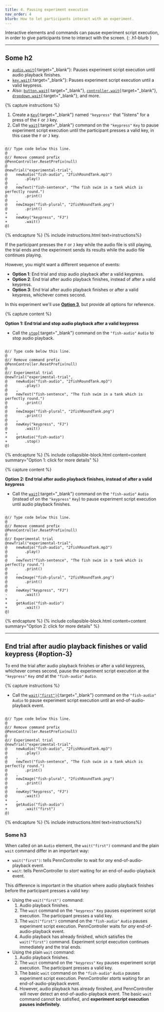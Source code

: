 ```yaml
---
title: 4. Pausing experiment execution
nav_order: 4
blurb: How to let participants interact with an experiment.
---
```


Interactive elements and commands can pause experiment script execution, in order
to give participants time to interact with the screen.
{: .h1-blurb }

---

## Some h2

+ [`audio.wait`]({{site.baseurl}}/elemnts/audio/audio-wait){:target="_blank"}:
Pauses experiment script execution until audio playback finishes.
+ [`key.wait`]({{site.baseurl}}/elements/key/key-wait){:target="_blank"}:
Pauses experiment script execution until a valid keypress.
+ Also: [`button.wait`]({{site.baseurl}}/elements/button/button-wait){:target="_blank"},
[`controller.wait`]({{site.baseurl}}/elements/controller/controller-wait){:target="_blank"},
[`dropdown.wait`]({{site.baseurl}}/elements/dropdown/dropdown-wait){:target="_blank"},
and more.

{% capture instructions %}
1. Create a [`Key`]({{site.baseurl}}/elements/key){:target="_blank"} named `"keypress"` that "listens" for a press of the `F` or `J` key.
2. Call the [`wait`]({{site.baseurl}}/elements/key/key-wait){:target="_blank"} command on the `"keypress"` `Key` to pause experiment script execution until the participant presses a valid key, in this case the `F` or `J` key.

<pre><code class="language-diff-javascript diff-highlight"> 
@// Type code below this line.
@
@// Remove command prefix
@PennController.ResetPrefix(null)
@
@newTrial("experimental-trial",
@    newAudio("fish-audio", "2fishRoundTank.mp3")
@        .play()
@    ,
@    newText("fish-sentence", "The fish swim in a tank which is perfectly round.")
@        .print()
@    ,
@    newImage("fish-plural", "2fishRoundTank.png")    
@        .print()
+    ,
+    newKey("keypress", "FJ")
+        .wait()
@)
</code></pre>
{% endcapture %}
{% include instructions.html text=instructions%}

If the participant presses the `F` or `J` key while the audio file is still playing, the trial ends and the experiment sends its results while the audio file continues playing. 

However, you might want a different sequence of events:

+ **Option 1**: End trial and stop audio playback after a valid keypress.
+ **Option 2**: End trial after audio playback finishes, instead of after a valid keypress.
+ **Option 3**: End trial after audio playback finishes or after a valid keypress, whichever comes second.

In this experiment we'll use [**Option 3**](#option-3), but provide all options for reference.

<div class="dotted-grey-dk-000 px-4 pt-3" markdown="1">
{% capture content %}

**Option 1: End trial and stop audio playback after a valid keypress**

+ Call the [`stop`]({{site.baseurl}}/elements/audio/audio-stop){:target="_blank"} command on the `"fish-audio"` `Audio` to stop audio playback.

<pre><code class="language-diff-javascript diff-highlight"> 
@// Type code below this line.
@
@// Remove command prefix
@PennController.ResetPrefix(null)
@
@// Experimental trial
@newTrial("experimental-trial",
@    newAudio("fish-audio", "2fishRoundTank.mp3")
@        .play()
@    ,
@    newText("fish-sentence", "The fish swim in a tank which is perfectly round.")
@        .print()
@    ,
@    newImage("fish-plural", "2fishRoundTank.png")    
@        .print()
@    ,
@    newKey("keypress", "FJ")
@        .wait()
+    ,
+    getAudio("fish-audio")
+        .stop()
@)
</code></pre>
{% endcapture %}
{% include collapsible-block.html content=content summary="Option 1: click for more details" %}

{% capture content %}

**Option 2: End trial after audio playback finishes, instead of after a valid keypress**

+ Call the [`wait`]({{site.baseurl}}/elements/audio/audio-wait){:target="_blank"} command on the `"fish-audio"` `Audio` (instead of on the `"keypress"` `Key`) to pause experiment script execution until audio playback finishes.

<pre><code class="language-diff-javascript diff-highlight"> 
@// Type code below this line.
@
@// Remove command prefix
@PennController.ResetPrefix(null)
@
@// Experimental trial
@newTrial("experimental-trial",
@    newAudio("fish-audio", "2fishRoundTank.mp3")
@        .play()
@    ,
@    newText("fish-sentence", "The fish swim in a tank which is perfectly round.")
@        .print()
@    ,
@    newImage("fish-plural", "2fishRoundTank.png")    
@        .print()
@    ,
@    newKey("keypress", "FJ")
-        .wait()
+    ,
+    getAudio("fish-audio")
+        .wait()
@)
</code></pre>
{% endcapture %}
{% include collapsible-block.html content=content summary="Option 2: click for more details" %}
</div>

---

## End trial after audio playback finishes or valid keypress {#option-3}

To end the trial after audio playback finishes or after a valid keypress, whichever comes second, pause the experiment script execution at the `"keypress"` `Key` *and* at the `"fish-audio"` `Audio`.

{% capture instructions %}

+ Call the [`wait("first")`]({{site.baseurl}}/elements/audio/audio-wait#optional-arguments){:target="_blank"} command on the `"fish-audio"` `Audio` to pause experiment script execution until an end-of-audio-playback event.

<pre><code class="language-diff-javascript diff-highlight"> 
@// Type code below this line.
@
@// Remove command prefix
@PennController.ResetPrefix(null)
@
@// Experimental trial
@newTrial("experimental-trial",
@    newAudio("fish-audio", "2fishRoundTank.mp3")
@        .play()
@    ,
@    newText("fish-sentence", "The fish swim in a tank which is perfectly round.")
@        .print()
@    ,
@    newImage("fish-plural", "2fishRoundTank.png")    
@        .print()
@    ,
@    newKey("keypress", "FJ")
@        .wait()
+    ,
+    getAudio("fish-audio")
+        .wait("first")
@)
</code></pre>
{% endcapture %}
{% include instructions.html text=instructions%}

### Some h3

When called on an `Audio` element, the `wait("first")` command and the plain `wait` command differ in an important way:

+ `wait("first")`: tells PennController to wait for *any* end-of-audio-playback event.
+ `wait`: tells PennController to *start* waiting for an end-of-audio-playback event.

This difference is important in the situation where audio playback finishes before the participant presses a valid key:

+ Using the `wait("first")` command:
  1. Audio playback finishes.
  2. The `wait` command on the `"keypress"` `Key` pauses experiment script execution. The participant presses a valid key.
  3. The `wait("first")` command on the `"fish-audio"` `Audio` pauses experiment script execution. PennController waits for *any* end-of-audio-playback event.
  4. Audio playback has already finished, which satisfies the `wait("first")` command. Experiment script execution continues immediately and the trial ends.
+ Using the plain `wait` command:
  1. Audio playback finishes.
  2. The `wait` command on the `"keypress"` `Key` pauses experiment script execution. The participant presses a valid key.
  3. The basic `wait` command on the `"fish-audio"` `Audio` pauses experiment script execution. PennController *starts* waiting for an end-of-audio-playback event.
  4. However, audio playback has already finished, and PennController will never detect an end-of-audio-playback event. The basic `wait` command cannot be satisfied, and **experiment script execution pauses indefinitely**.
  